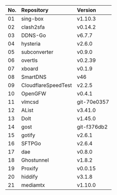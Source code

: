 | No. | Repository | Version |
| --- | :--------- | :------ |
| 01 | sing-box | v1.10.3 |
| 02 | clash2sfa | v0.14.2 |
| 03 | DDNS-Go | v6.7.7 |
| 04 | hysteria | v2.6.0 |
| 05 | subconverter | v0.9.0 |
| 06 | overtls | v0.2.39 |
| 07 | xboard | v0.1.9 |
| 08 | SmartDNS | v46 |
| 09 | CloudflareSpeedTest | v2.2.5 |
| 10 | OpenGFW | v0.4.1 |
| 11 | vlmcsd | git-70e0357 |
| 12 | AList | v3.41.0 |
| 13 | Dolt | v1.45.0 |
| 14 | gost | git-f376db2 |
| 15 | gotify | v2.6.1 |
| 16 | SFTPGo | v2.6.4 |
| 17 | dae | v0.8.0 |
| 18 | Ghostunnel | v1.8.2 |
| 19 | Proxify | v0.0.15 |
| 20 | hiddify | v3.1.8 |
| 21 | mediamtx | v1.10.0 |
